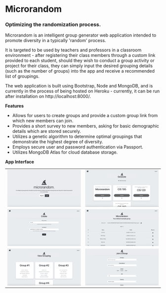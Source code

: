 # Microrandom
### Optimizing the randomization process.

Microrandom is an intelligent group generator web application intended to promote diversity in a typically 'random' process. 

It is targeted to be used by teachers and professors in a classroom environment - after registering their class members through a custom link provided to each student, should they wish to conduct a group activity or project for their class, they can simply input the desired grouping details (such as the number of groups) into the app and receive a recommended list of groupings.

The web application is built using Bootstrap, Node and MongoDB, and is currently in the process of being hosted on Heroku - currently, it can be run after installation on http://localhost:8000/.

**Features**
* Allows for users to create groups and provide a custom group link from which new members can join.
* Provides a short survey to new members, asking for basic demographic details which are stored securely.
* Utilizes a genetic algorithm to determine optimal groupings that demonstrate the highest degree of diversity.
* Employs secure user and password authentication via Passport.
* Utilizes MongoDB Atlas for cloud database storage.

**App Interface**
<table>
  <tr>
      <td><img src="assets/screenshots/Home.png" width="450"></td>
      <td><img src="assets/screenshots/Groups.png" width="450"></td>
  </tr>
  <tr>
      <td><img src="assets/screenshots/Creation.png" width="450"></td>
      <td><img src="assets/screenshots/List.png" width="450"></td>
  </tr>
  <tr>
      <td><img src="assets/screenshots/Groupings.png" width="450"></td>
      <td><img src="assets/screenshots/Join.png" width="450"></td>
  </tr>
</table>
